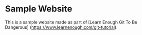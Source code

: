 # Sample Website

This is a sample website made as part of [Learn Enough Git To Be Dangerous]
(https://www.learnenough.com/git-tutorial).